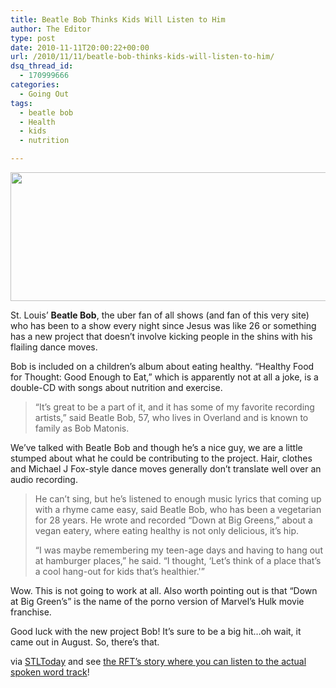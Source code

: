```yaml
---
title: Beatle Bob Thinks Kids Will Listen to Him
author: The Editor
type: post
date: 2010-11-11T20:00:22+00:00
url: /2010/11/11/beatle-bob-thinks-kids-will-listen-to-him/
dsq_thread_id:
  - 170999666
categories:
  - Going Out
tags:
  - beatle bob
  - Health
  - kids
  - nutrition

---
```

[<img class="aligncenter size-full wp-image-7820" title="beatle_bob" src="http://media.punchingkitty.com/wordpress/2010/11/beatle_bob.jpeg" alt="" width="600" height="206" />][1]

St. Louis&#8217; **Beatle Bob**, the uber fan of all shows (and fan of this very site) who has been to a show every night since Jesus was like 26 or something has a new project that doesn&#8217;t involve kicking people in the shins with his flailing dance moves.

Bob is included on a children&#8217;s album about eating healthy. &#8220;Healthy Food for Thought: Good Enough to Eat,&#8221; which is apparently not at all a joke, is a double-CD with songs about nutrition and exercise.

> &#8220;It&#8217;s great to be a part of it, and it has some of my favorite recording artists,&#8221; said Beatle Bob, 57, who lives in Overland and is known to family as Bob Matonis.

We&#8217;ve talked with Beatle Bob and though he&#8217;s a nice guy, we are a little stumped about what he could be contributing to the project. Hair, clothes and Michael J Fox-style dance moves generally don&#8217;t translate well over an audio recording.

> He can&#8217;t sing, but he&#8217;s listened to enough music lyrics that coming up with a rhyme came easy, said Beatle Bob, who has been a vegetarian for 28 years. He wrote and recorded &#8220;Down at Big Greens,&#8221; about a vegan eatery, where eating healthy is not only delicious, it&#8217;s hip.
> 
> &#8220;I was maybe remembering my teen-age days and having to hang out at hamburger places,&#8221; he said. &#8220;I thought, &#8216;Let&#8217;s think of a place that&#8217;s a cool hang-out for kids that&#8217;s healthier.'&#8221;

Wow. This is not going to work at all. Also worth pointing out is that &#8220;Down at Big Green&#8217;s&#8221; is the name of the porno version of Marvel&#8217;s Hulk movie franchise.

Good luck with the new project Bob! It&#8217;s sure to be a big hit&#8230;oh wait, it came out in August. So, there&#8217;s that.

via <a href="http://www.stltoday.com/lifestyles/health-med-fit/fitness/article_4f91f54a-3b7d-5167-b28a-efa5a122be63.html" target="_blank">STLToday</a> and see <a href="http://blogs.riverfronttimes.com/atoz/2010/08/beatle_bob_kids_album_cd_nychsf_moby_julian_lennon_peter_max.php" target="_blank">the RFT&#8217;s story where you can listen to the actual spoken word track</a>!

 [1]: http://media.punchingkitty.com/wordpress/2010/11/beatle_bob.jpeg